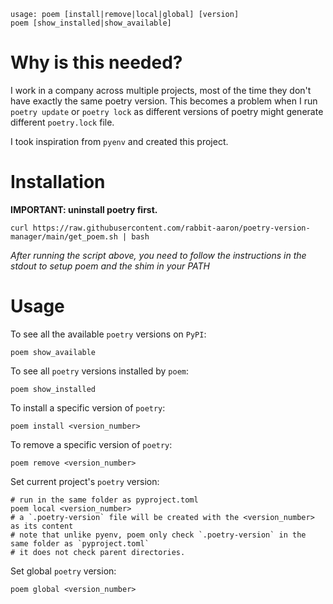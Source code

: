 ```
usage: poem [install|remove|local|global] [version]
poem [show_installed|show_available]
```

# Why is this needed?
I work in a company across multiple projects, most of the time they don't have exactly the same poetry version.
This becomes a problem when I run `poetry update` or `poetry lock` as different versions of poetry might
generate different `poetry.lock` file.

I took inspiration from `pyenv` and created this project.



# Installation

__IMPORTANT: uninstall poetry first.__

```shell
curl https://raw.githubusercontent.com/rabbit-aaron/poetry-version-manager/main/get_poem.sh | bash
```
_After running the script above, you need to follow the instructions in the stdout to setup poem and the shim in your PATH_
# Usage
To see all the available `poetry` versions on `PyPI`:
```shell
poem show_available
```

To see all `poetry` versions installed by `poem`:
```shell
poem show_installed
```

To install a specific version of `poetry`:
```shell
poem install <version_number>
```

To remove a specific version of `poetry`:
```shell
poem remove <version_number>
```

Set current project's `poetry` version:
```shell
# run in the same folder as pyproject.toml
poem local <version_number>
# a `.poetry-version` file will be created with the <version_number> as its content
# note that unlike pyenv, poem only check `.poetry-version` in the same folder as `pyproject.toml`
# it does not check parent directories.
```

Set global `poetry` version:
```shell
poem global <version_number>
```
